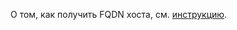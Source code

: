 О том, как получить FQDN хоста, см. [инструкцию](../../../managed-opensearch/operations/connect.md#fqdn).
